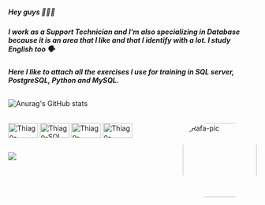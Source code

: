 ##### Hey guys ✌🏽🌻


##### I work as a Support Technician and I'm also specializing in Database because it is an area that I like and that I identify with a lot. I study English too 🗣️

##### Here I like to attach all the exercises I use for training in SQL server, PostgreSQL, Python and MySQL.


##
![Anurag's GitHub stats](https://github-readme-stats.vercel.app/api?username=santos-thiago&show_icons=true&theme=graywhite)



<div style="display: inline_block"><br>
  <img align="center" alt="Thiago-MySQL" height="30" width="60" src="https://cdn.jsdelivr.net/gh/devicons/devicon/icons/mysql/mysql-original-wordmark.svg">
  <img align="center" alt="Thiago-SQL SERVER" height="30" width="60" src="https://cdn.jsdelivr.net/gh/devicons/devicon/icons/microsoftsqlserver/microsoftsqlserver-plain-wordmark.svg">
  <img align="center" alt="Thiago-PostgreSQL" height="30" width="60" src="https://cdn.jsdelivr.net/gh/devicons/devicon/icons/postgresql/postgresql-original-wordmark.svg">
  <img align="center" alt="Thiago-Python" height="30" width="60" src="https://cdn.jsdelivr.net/gh/devicons/devicon/icons/python/python-original.svg">
  <img align="right" alt="Rafa-pic" height="150" style="border-radius:50px;" src="https://raw.githubusercontent.com/trepichio/trepichio/master/assets/code.gif">
</div>



##
#####
<div>
  <a href="https://www.linkedin.com/in/thiago-santos-cruz-31b178256/" target="_blank"><img src="https://img.shields.io/badge/-LinkedIn-%230077B5?style=for-the-badge&logo=linkedin&logoColor=white" target="_blank"></a> 
  
  



